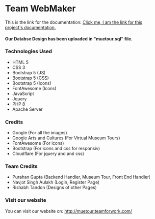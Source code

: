 # Team WebMaker

This is the link for the documentation: [Click me, I am the link for this project's documentation.](https://docs.google.com/document/d/1V_STaOF1Ncmy5Sj6TnWoL4YXh3F3h1G1/edit?usp=sharing&ouid=101877529729665335654&rtpof=true&sd=true)

#### Our Databse Design has been uploaded in "muetour.sql" file.

### Technologies Used
* HTML 5
* CSS 3
* Bootstrap 5 (JS)
* Bootstrap 5 (CSS)
* Bootstrap 5 (Icons)
* FontAwesome (Icons)
* JavaScript
* Jquery
* PHP 8
* Apache Server

### Credits
* Google (For all the images)
* Google Arts and Cultures (For Virtual Museum Tours)
* FontAwesome (For icons)
* Bootstrap (For icons and css for responsiv)
* Cloudflare (For jquery and and css)

### Team Credits
* Purahan Gupta (Backend Handler, Museum Tour, Front End Handler)
* Navjot Singh Aulakh (Login, Register Page)
* Rishabh Tandon (Designs of other Pages)

### Visit our website
You can visit our website on:
http://muetour.teamforwork.com/
